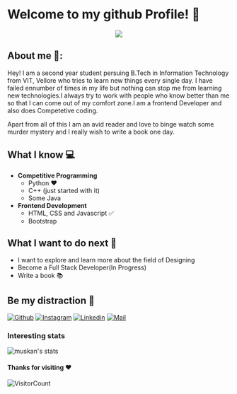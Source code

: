 # Welcome to my github Profile! 👋

<div align="center" width:cover>
	 <img src="https://i.ibb.co/L0HFkpx/My-Post.png"> 
</div>

## About me 👩:
Hey! I am a second year student persuing B.Tech in Information Technology from  VIT, Vellore who tries to learn new things every single day. I have failed ennumber of times in my life but nothing can stop me from learning new technologies.I always try to work with people who know better than me so that I can come out of my comfort zone.I am a frontend Developer and also does Competetive coding.

Apart from all of this I am an avid reader and love to binge watch some murder mystery and I really wish to write a book one day.

## What I know :computer:
- **Competitive Programming**
	- Python ❤️
	- C++ (just started with it)
	- Some Java
- **Frontend Development**
	- HTML, CSS and Javascript :white_check_mark:
	- Bootstrap

## What I want to do next :thinking:
- I want to explore and learn more about the field of Designing
- Become a Full Stack Developer(In Progress)
- Write a book 📚 

## Be my distraction 💯
[![Github](https://img.shields.io/github/followers/musk101?label=Follow&style=social)](https://github.com/musk101) 
[![Instagram](https://img.shields.io/badge/-@muskannagarwal-red?style=flat-square&logo=instagram&logoColor=white&link=https://www.instagram.com/sarthak_bharadwaj_/)](https://www.instagram.com/muskannagarwal/)
[![Linkedin](https://img.shields.io/badge/-Muskan%20Agarwal-blue?style=flat-square&logo=linkedin&logoColor=white&link=https://www.linkedin.com/in/muskan-agarwal-808ab0165/)](https://www.linkedin.com/in/muskan-agarwal-808ab0165/)
[![Mail](https://img.shields.io/badge/-muskanagarwal1906@gmail.com-gray?style=flat-square&logo=gmail&logoColor=red&link=https://www.linkedin.com/in/sarthak-bharadwaj-8552b5110/)](mailto:muskanagarwal1906.com)


### Interesting stats

![muskan's stats](https://github-readme-stats.vercel.app/api?username=musk101&show_icons=true&count_private=true&hide=stars)

#### Thanks for visiting :heart:
![VisitorCount](https://profile-counter.glitch.me/musk101/count.svg)



<br>
<br>

<!--
<table>
<tbody>
 <tr>
<td align="center" width="50%">
<img height=60px src="https://www.vectorlogo.zone/logos/graphql/graphql-ar21.svg"> 
</td>
<td align="center" width="50%">
<img height=60px src="https://www.vectorlogo.zone/logos/reactjs/reactjs-ar21.svg"> 
</td>
</tr>
</tbody>
</table>
<br>
<p align="center">
  <img align="center" src="https://github-readme-stats.vercel.app/api/top-langs/?username=musk101&theme=radical" />
<img align="center" src="https://github-readme-stats.vercel.app/api?username=musk101&&show_icons=true&theme=radical" alt="My Github Stats">
</p>
<a href="https://github.com/musk101">
  <img align="center" src="https://github-readme-stats.vercel.app/api/top-langs/?username=musk101&theme=radical" />
</a>

<!--
**musk101/musk101** is a ✨ _special_ ✨ repository because its `README.md` (this file) appears on your GitHub profile.

Here are some ideas to get you started:

- 🔭 I’m currently working on ...
- 🌱 I’m currently learning ...
- 👯 I’m looking to collaborate on ...
- 🤔 I’m looking for help with ...
- 💬 Ask me about ...
- 📫 How to reach me: ...
- 😄 Pronouns: ...
- ⚡ Fun fact: ...
-->
